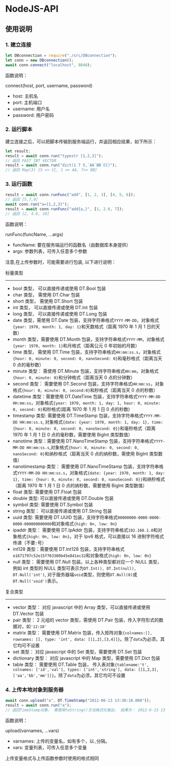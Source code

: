 # NodeJS-API

## 使用说明

### 1. 建立连接

```js
let DBconnection = require("./src/DBconnection");
let conn = new DBconnection();
await conn.connect("localhost", 8848);
```

函数说明：

connect(host, port, username, password)

- host: 主机名
- port: 主机端口
- username: 用户名
- password: 用户密码

### 2. 运行脚本

建立连接之后，可以把脚本传输到服务端运行，并返回相应结果，如下所示：

```js
let result;
result = await conn.run("typestr [1,2,3]");
// 返回 FAST INT VECTOR
result = await conn.run("dict(1 7 5,`AA`BB`CC)");
// 返回 Map(3) {5 => CC, 1 => AA, 7=> BB}
```

### 3. 运行函数

```js
result = await conn.runFunc("add", [1, 2, 3], [4, 5, 6]);
// 返回 [5,7,9]
await conn.run("a=[1,2,3]");
result = await conn.runFunc("add{a,}", [1, 2.6, 7]);
// 返回 [2, 4.6, 10]
```

函数说明：

runFunc(funcName, ...args)

- funcName: 要在服务端运行的函数名（由数据库本身提供）
- args: 参数列表，可传入任意多个参数

注意,在上传参数时，可能需要进行包装, 以下进行说明：

标量类型

---

- bool 类型， 可以直接传递或使用 DT.Bool 包装
- char 类型， 需使用 DT.Char 包装
- short 类型， 需使用 DT.Short 包装
- int 类型， 可以直接传递或使用 DT.Int 包装
- long 类型， 可以直接传递或使用 DT.Long 包装
- date 类型，需使用 DT.Date 包装，支持字符串格式`YYYY-MM-DD`，对象格式`{year: 1970, month: 1, day: 1}`和天数格式（距离 1970 年 1 月 1 日的天数）
- month 类型，需要使用 DT.Month 包装，支持字符串格式`YYYY-MM`，对象格式`{year: 1970, month: 1}`和月格式（距离公元 0 年初始的月数）
- time 类型， 需使用 DT.Time 包装，支持字符串格式`HH:mm:ss.s`，对象格式`{hour: 0, minute: 0, second: 0, nanoSecond: 0}`和毫秒格式（距离当天 0 点的毫秒数）
- minute 类型： 需使用 DT.Minute 包装，支持字符串格式`HH:mm`，对象格式`{hour: 0, minute: 0}`和分钟格式（距离当天 0 点的分钟数）
- second 类型： 需要使用 DT.Second 包装，支持字符串格式`HH:mm:ss`，对象格式`{hour: 0, minute: 0, second:0}`和秒格式（距离当天 0 点的秒数）
- datetime 类型：需要使用 DT.DateTime 包装，支持字符串格式`YYYY-MM-DD HH:mm:ss`，对象格式`{year: 1970, month: 1, day: 1, hour: 0, minute: 0, second: 0}`和秒格式(距离 1970 年 1 月 1 日 0 点的秒数)
- timestamp 类型: 需要使用 DT.TimeStamp 包装，支持字符串格式`YYYY-MM-DD HH:mm:ss.s`, 对象格式`{date: {year: 1970, month: 1, day: 1}, time: {hour: 0, minute: 0, second: 0, nanoSecond: 0}}`和毫秒格式（距离 1970 年 1 月 1 日 0 点的毫秒数，需要使用 BigInt 类型数值）
- nanotime 类型：需要使用 DT.NanoTimeStamp 包装，支持字符串格式`YYYY-MM-DD HH:mm:ss.s`,对象格式`{hour: 0, minute: 0, second: 0, nanoSecond: 0}`和纳秒格式（距离当天 0 点的纳秒数，需使用 BigInt 类型数值）
- nanotimestamp 类型： 需要使用 DT.NanoTimeStamp 包装，支持字符串格式`YYYY-MM-DD HH:mm:ss.s`，对象格式`{date: {year: 1970, month: 1, day: 1}, time: {hour: 0, minute: 0, second: 0, nanoSecond: 0}}`和纳秒格式（距离 1970 年 1 月 1 日 0 点的纳秒数，需要使用 BigInt 类型数值）
- float 类型: 需要使用 DT.Float 包装
- double 类型: 可以直接传递或使用 DT.Double 包装
- symbol 类型: 需要使用 DT.Symbol 包装
- string 类型： 可以直接传递或使用 DT.String 包装
- uuid 类型: 需要使用 DT.UUID 包装，支持字符串格式`00000000-0000-0000-0000-000000000000`和对象格式`{high: 0n, low: 0n}`
- ipaddr 类型： 需要使用 DT.IpAddr 包装，支持字符串格式`192.168.1.0`和对象格式`{high: 0n, low: 0n}`。对于 Ipv6 格式，可以直接以 16 进制字符格式传递（不要`:`号）
- int128 类型：需要使用 DT.Int128 包装，支持字符串格式`e1671797c52e15f763380b45e841ec32`和对象格式`{high: 0n, low: 0n}`
- null 类型： 需要使用 DT.Null 包装。以上各种类型都对应一个 NULL 类型，例如 int 类型的 NULL 类型可表示为`DT.Int(), DT.Int(null), DT.Null('int')`, 对于服务器端`void`类型，则使用`DT.Null(0)`或`DT.Null('void')`表示。

复合类型

---

- vector 类型： 对应 javascript 中的 Array 类型，可以直接传递或使用 DT.Vector 包装
- pair 类型： 2 元组的 vector 类型，需使用 DT.Pair 包装，传入字符形式的数据对，如`'12:18'`
- matrix 类型： 需要使用 DT.Matrix 包装，传入矩阵对象`{colnames:[], rownames: [], type: 'int', data: [[1,2],[3,4]]}`。除了`data`为必须，其它均可不设置
- set 类型： 对应 javascript 中的 Set 类型，需要使用 DT.Set 包装
- dictionary 类型： 对应 javascript 中的 Map 类型，需要使用 DT.Dict 包装
- table 类型： 需要使用 DT.Table 包装， 传入表对象`{tablename:'t', colnames: ['id','val'], types: ['int','string'], data: [[1,2,3],['aa','bb','mm']]}`。除了`data`为必须，其它均可不设置

### 4. 上传本地对象到服务器

```js
await conn.upload("a", DT.TimeStamp("2012-06-13 13:30:10.008"));
result = await conn.run("a");
// 返回TimeStamp对象， 需使用toString()方法格式化输出， 结果为： 2012-6-13 13:30:10.8000000ns
```

函数说明：

upload(varnames, ...vars)

- varnames: 上传的变量名，如有多个，以`,`分隔。
- vars: 变量列表，可传入任意多个变量

上传变量格式与上传函数参数时使用的格式相同
